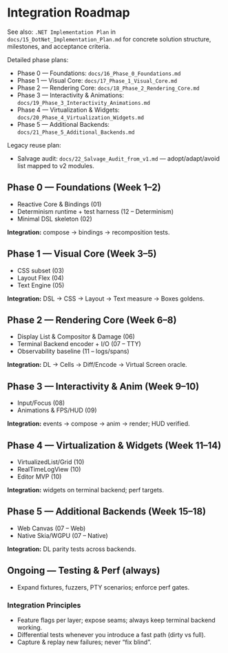 # Integration Roadmap

See also: `.NET Implementation Plan` in `docs/15_DotNet_Implementation_Plan.md` for concrete solution structure, milestones, and acceptance criteria.

Detailed phase plans:
- Phase 0 — Foundations: `docs/16_Phase_0_Foundations.md`
- Phase 1 — Visual Core: `docs/17_Phase_1_Visual_Core.md`
- Phase 2 — Rendering Core: `docs/18_Phase_2_Rendering_Core.md`
- Phase 3 — Interactivity & Animations: `docs/19_Phase_3_Interactivity_Animations.md`
- Phase 4 — Virtualization & Widgets: `docs/20_Phase_4_Virtualization_Widgets.md`
- Phase 5 — Additional Backends: `docs/21_Phase_5_Additional_Backends.md`

Legacy reuse plan:
- Salvage audit: `docs/22_Salvage_Audit_from_v1.md` — adopt/adapt/avoid list mapped to v2 modules.

## Phase 0 — Foundations (Week 1–2)
- Reactive Core & Bindings (01)
- Determinism runtime + test harness (12 – Determinism)
- Minimal DSL skeleton (02)

**Integration:** compose → bindings → recomposition tests.

## Phase 1 — Visual Core (Week 3–5)
- CSS subset (03)
- Layout Flex (04)
- Text Engine (05)

**Integration:** DSL → CSS → Layout → Text measure → Boxes goldens.

## Phase 2 — Rendering Core (Week 6–8)
- Display List & Compositor & Damage (06)
- Terminal Backend encoder + I/O (07 – TTY)
- Observability baseline (11 – logs/spans)

**Integration:** DL → Cells → Diff/Encode → Virtual Screen oracle.

## Phase 3 — Interactivity & Anim (Week 9–10)
- Input/Focus (08)
- Animations & FPS/HUD (09)

**Integration:** events → compose → anim → render; HUD verified.

## Phase 4 — Virtualization & Widgets (Week 11–14)
- VirtualizedList/Grid (10)
- RealTimeLogView (10)
- Editor MVP (10)

**Integration:** widgets on terminal backend; perf targets.

## Phase 5 — Additional Backends (Week 15–18)
- Web Canvas (07 – Web)
- Native Skia/WGPU (07 – Native)

**Integration:** DL parity tests across backends.

## Ongoing — Testing & Perf (always)
- Expand fixtures, fuzzers, PTY scenarios; enforce perf gates.

### Integration Principles
- Feature flags per layer; expose seams; always keep terminal backend working.
- Differential tests whenever you introduce a fast path (dirty vs full).
- Capture & replay new failures; never “fix blind”.

